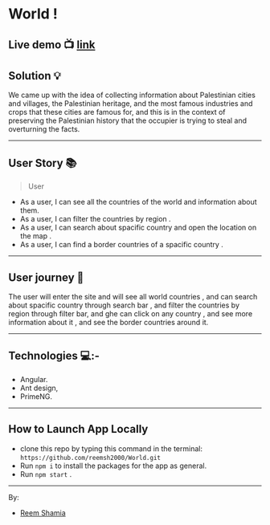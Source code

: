 # World !


## Live demo :tv:  [link](https://6243677098a7de0008c6b2c7--magenta-longma-b88b8c.netlify.app/)

## Solution :bulb:

We came up with the idea of collecting information about Palestinian cities and villages, the Palestinian heritage, and the most famous industries and crops that these cities are famous for, and this is in the context of preserving the Palestinian history that the occupier is trying to steal and overturning the facts.

---------------
## User Story  :books: 
> User
* As a user, I can see all the countries of the world and information about them.
* As a user, I can filter the countries  by region .
* As a user, I can search about spacific country and open the location on the map .
* As a user, I can find a border countries of a spacific country .

--------------------------
## User journey  :open_book:
The user will enter the site and will see all world countries , and can search about spacific country through search bar , and filter the countries by region through filter bar, and ghe can click on any country , and see more information about it , and see the border countries around it.

------
## Technologies 💻:-
* Angular.
* Ant design,
* PrimeNG.

-----------
## How to Launch App Locally
 * clone this repo by typing this command in the terminal:
 ```https://github.com/reemsh2000/World.git```
* Run `npm i` to install the packages for the app as general.
* Run `npm start` .
------------------
By:
* [Reem Shamia](https://github.com/reemsh2000)

